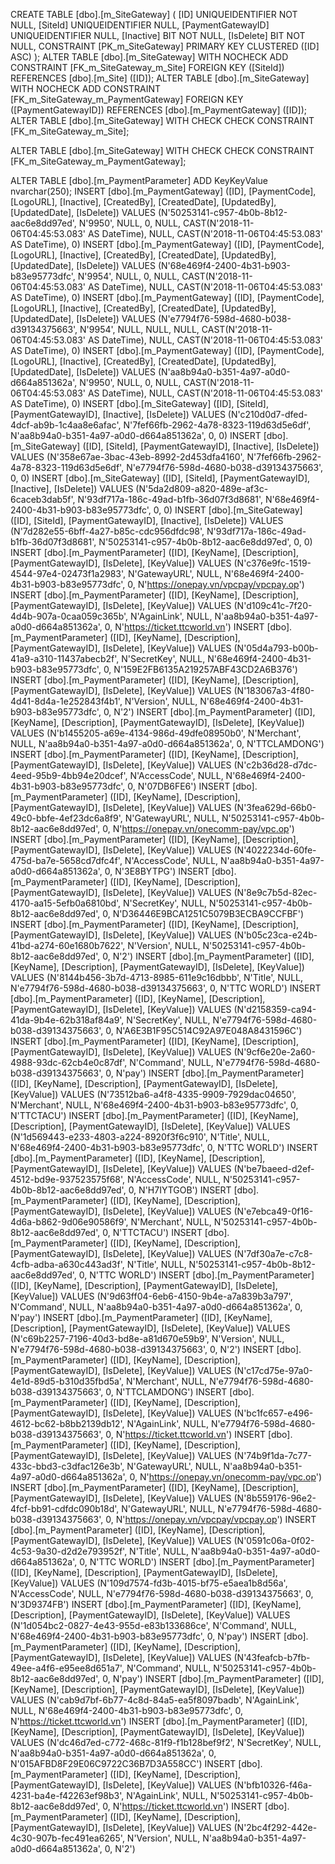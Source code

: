 CREATE TABLE [dbo].[m_SiteGateway] (
    [ID]               UNIQUEIDENTIFIER NOT NULL,
    [SiteId]           UNIQUEIDENTIFIER NULL,
    [PaymentGatewayID] UNIQUEIDENTIFIER NULL,
    [Inactive]         BIT              NOT NULL,
    [IsDelete]         BIT              NOT NULL,
    CONSTRAINT [PK_m_SiteGateway] PRIMARY KEY CLUSTERED ([ID] ASC)
);
ALTER TABLE [dbo].[m_SiteGateway] WITH NOCHECK
    ADD CONSTRAINT [FK_m_SiteGateway_m_Site] FOREIGN KEY ([SiteId]) REFERENCES [dbo].[m_Site] ([ID]);
ALTER TABLE [dbo].[m_SiteGateway] WITH NOCHECK
    ADD CONSTRAINT [FK_m_SiteGateway_m_PaymentGateway] FOREIGN KEY ([PaymentGatewayID]) REFERENCES [dbo].[m_PaymentGateway] ([ID]);
ALTER TABLE [dbo].[m_SiteGateway] WITH CHECK CHECK CONSTRAINT [FK_m_SiteGateway_m_Site];

ALTER TABLE [dbo].[m_SiteGateway] WITH CHECK CHECK CONSTRAINT [FK_m_SiteGateway_m_PaymentGateway];

ALTER TABLE [dbo].[m_PaymentParameter]
  ADD KeyKeyValue nvarchar(250);
INSERT [dbo].[m_PaymentGateway] ([ID], [PaymentCode], [LogoURL], [Inactive], [CreatedBy], [CreatedDate], [UpdatedBy], [UpdatedDate], [IsDelete]) VALUES (N'50253141-c957-4b0b-8b12-aac6e8dd97ed', N'9950', NULL, 0, NULL, CAST(N'2018-11-06T04:45:53.083' AS DateTime), NULL, CAST(N'2018-11-06T04:45:53.083' AS DateTime), 0)
INSERT [dbo].[m_PaymentGateway] ([ID], [PaymentCode], [LogoURL], [Inactive], [CreatedBy], [CreatedDate], [UpdatedBy], [UpdatedDate], [IsDelete]) VALUES (N'68e469f4-2400-4b31-b903-b83e95773dfc', N'9954', NULL, 0, NULL, CAST(N'2018-11-06T04:45:53.083' AS DateTime), NULL, CAST(N'2018-11-06T04:45:53.083' AS DateTime), 0)
INSERT [dbo].[m_PaymentGateway] ([ID], [PaymentCode], [LogoURL], [Inactive], [CreatedBy], [CreatedDate], [UpdatedBy], [UpdatedDate], [IsDelete]) VALUES (N'e7794f76-598d-4680-b038-d39134375663', N'9954', NULL, NULL, NULL, CAST(N'2018-11-06T04:45:53.083' AS DateTime), NULL, CAST(N'2018-11-06T04:45:53.083' AS DateTime), 0)
INSERT [dbo].[m_PaymentGateway] ([ID], [PaymentCode], [LogoURL], [Inactive], [CreatedBy], [CreatedDate], [UpdatedBy], [UpdatedDate], [IsDelete]) VALUES (N'aa8b94a0-b351-4a97-a0d0-d664a851362a', N'9950', NULL, 0, NULL, CAST(N'2018-11-06T04:45:53.083' AS DateTime), NULL, CAST(N'2018-11-06T04:45:53.083' AS DateTime), 0)
INSERT [dbo].[m_SiteGateway] ([ID], [SiteId], [PaymentGatewayID], [Inactive], [IsDelete]) VALUES (N'c210d0d7-dfed-4dcf-ab9b-1c4aa8e6afac', N'7fef66fb-2962-4a78-8323-119d63d5e6df', N'aa8b94a0-b351-4a97-a0d0-d664a851362a', 0, 0)
INSERT [dbo].[m_SiteGateway] ([ID], [SiteId], [PaymentGatewayID], [Inactive], [IsDelete]) VALUES (N'358e67ae-3bac-43eb-8992-2d453dfa4160', N'7fef66fb-2962-4a78-8323-119d63d5e6df', N'e7794f76-598d-4680-b038-d39134375663', 0, 0)
INSERT [dbo].[m_SiteGateway] ([ID], [SiteId], [PaymentGatewayID], [Inactive], [IsDelete]) VALUES (N'5da2d809-a820-489e-af3c-6caceb3dab5f', N'93df717a-186c-49ad-b1fb-36d07f3d8681', N'68e469f4-2400-4b31-b903-b83e95773dfc', 0, 0)
INSERT [dbo].[m_SiteGateway] ([ID], [SiteId], [PaymentGatewayID], [Inactive], [IsDelete]) VALUES (N'7d282e55-6bff-4a27-b85c-cdc956dfdc98', N'93df717a-186c-49ad-b1fb-36d07f3d8681', N'50253141-c957-4b0b-8b12-aac6e8dd97ed', 0, 0)
INSERT [dbo].[m_PaymentParameter] ([ID], [KeyName], [Description], [PaymentGatewayID], [IsDelete], [KeyValue]) VALUES (N'c376e9fc-1519-4544-97e4-02473f1a2983', N'GatewayURL', NULL, N'68e469f4-2400-4b31-b903-b83e95773dfc', 0, N'https://onepay.vn/vpcpay/vpcpay.op')
INSERT [dbo].[m_PaymentParameter] ([ID], [KeyName], [Description], [PaymentGatewayID], [IsDelete], [KeyValue]) VALUES (N'd109c41c-7f20-4d4b-907a-0caa059c365b', N'AgainLink', NULL, N'aa8b94a0-b351-4a97-a0d0-d664a851362a', 0, N'https://ticket.ttcworld.vn')
INSERT [dbo].[m_PaymentParameter] ([ID], [KeyName], [Description], [PaymentGatewayID], [IsDelete], [KeyValue]) VALUES (N'05d4a793-b00b-41a9-a310-11437abecb2f', N'SecretKey', NULL, N'68e469f4-2400-4b31-b903-b83e95773dfc', 0, N'159E2FB6135A219257ABF43CD2A6B376')
INSERT [dbo].[m_PaymentParameter] ([ID], [KeyName], [Description], [PaymentGatewayID], [IsDelete], [KeyValue]) VALUES (N'183067a3-4f80-4d41-8d4a-1e252843f4b1', N'Version', NULL, N'68e469f4-2400-4b31-b903-b83e95773dfc', 0, N'2')
INSERT [dbo].[m_PaymentParameter] ([ID], [KeyName], [Description], [PaymentGatewayID], [IsDelete], [KeyValue]) VALUES (N'b1455205-a69e-4134-986d-49dfe08950b0', N'Merchant', NULL, N'aa8b94a0-b351-4a97-a0d0-d664a851362a', 0, N'TTCLAMDONG')
INSERT [dbo].[m_PaymentParameter] ([ID], [KeyName], [Description], [PaymentGatewayID], [IsDelete], [KeyValue]) VALUES (N'c2b36d28-d7dc-4eed-95b9-4bb94e20dcef', N'AccessCode', NULL, N'68e469f4-2400-4b31-b903-b83e95773dfc', 0, N'07DB6FE6')
INSERT [dbo].[m_PaymentParameter] ([ID], [KeyName], [Description], [PaymentGatewayID], [IsDelete], [KeyValue]) VALUES (N'3fea629d-66b0-49c0-bbfe-4ef23dc6a8f9', N'GatewayURL', NULL, N'50253141-c957-4b0b-8b12-aac6e8dd97ed', 0, N'https://onepay.vn/onecomm-pay/vpc.op')
INSERT [dbo].[m_PaymentParameter] ([ID], [KeyName], [Description], [PaymentGatewayID], [IsDelete], [KeyValue]) VALUES (N'4022234d-60fe-475d-ba7e-5658cd7dfc4f', N'AccessCode', NULL, N'aa8b94a0-b351-4a97-a0d0-d664a851362a', 0, N'3E8BYTPG')
INSERT [dbo].[m_PaymentParameter] ([ID], [KeyName], [Description], [PaymentGatewayID], [IsDelete], [KeyValue]) VALUES (N'8e9c7b5d-82ec-4170-aa15-5efb0a6810bd', N'SecretKey', NULL, N'50253141-c957-4b0b-8b12-aac6e8dd97ed', 0, N'D36446E9BCA1251C5079B3ECBA9CCFBF')
INSERT [dbo].[m_PaymentParameter] ([ID], [KeyName], [Description], [PaymentGatewayID], [IsDelete], [KeyValue]) VALUES (N'b05c23ca-e24b-41bd-a274-60e1680b7622', N'Version', NULL, N'50253141-c957-4b0b-8b12-aac6e8dd97ed', 0, N'2')
INSERT [dbo].[m_PaymentParameter] ([ID], [KeyName], [Description], [PaymentGatewayID], [IsDelete], [KeyValue]) VALUES (N'8144b456-3b7d-4713-8985-611e9c16dbbb', N'Title', NULL, N'e7794f76-598d-4680-b038-d39134375663', 0, N'TTC WORLD')
INSERT [dbo].[m_PaymentParameter] ([ID], [KeyName], [Description], [PaymentGatewayID], [IsDelete], [KeyValue]) VALUES (N'd2158359-ca94-41da-9b4e-62b318af84a9', N'SecretKey', NULL, N'e7794f76-598d-4680-b038-d39134375663', 0, N'A6E3B1F95C514C92A97E048A8431596C')
INSERT [dbo].[m_PaymentParameter] ([ID], [KeyName], [Description], [PaymentGatewayID], [IsDelete], [KeyValue]) VALUES (N'9cf6e20e-2a60-4988-93dc-62cb4e0c87df', N'Command', NULL, N'e7794f76-598d-4680-b038-d39134375663', 0, N'pay')
INSERT [dbo].[m_PaymentParameter] ([ID], [KeyName], [Description], [PaymentGatewayID], [IsDelete], [KeyValue]) VALUES (N'73512ba6-a4f8-4335-9909-7929dac04650', N'Merchant', NULL, N'68e469f4-2400-4b31-b903-b83e95773dfc', 0, N'TTCTACU')
INSERT [dbo].[m_PaymentParameter] ([ID], [KeyName], [Description], [PaymentGatewayID], [IsDelete], [KeyValue]) VALUES (N'1d569443-e233-4803-a224-8920f3f6c910', N'Title', NULL, N'68e469f4-2400-4b31-b903-b83e95773dfc', 0, N'TTC WORLD')
INSERT [dbo].[m_PaymentParameter] ([ID], [KeyName], [Description], [PaymentGatewayID], [IsDelete], [KeyValue]) VALUES (N'be7baeed-d2ef-4512-bd9e-937523575f68', N'AccessCode', NULL, N'50253141-c957-4b0b-8b12-aac6e8dd97ed', 0, N'H7IYTGOB')
INSERT [dbo].[m_PaymentParameter] ([ID], [KeyName], [Description], [PaymentGatewayID], [IsDelete], [KeyValue]) VALUES (N'e7ebca49-0f16-4d6a-b862-9d06e90586f9', N'Merchant', NULL, N'50253141-c957-4b0b-8b12-aac6e8dd97ed', 0, N'TTCTACU')
INSERT [dbo].[m_PaymentParameter] ([ID], [KeyName], [Description], [PaymentGatewayID], [IsDelete], [KeyValue]) VALUES (N'7df30a7e-c7c8-4cfb-adba-a630c443ad3f', N'Title', NULL, N'50253141-c957-4b0b-8b12-aac6e8dd97ed', 0, N'TTC WORLD')
INSERT [dbo].[m_PaymentParameter] ([ID], [KeyName], [Description], [PaymentGatewayID], [IsDelete], [KeyValue]) VALUES (N'9d63ff04-6eb6-4150-9b4e-a7a839b3a797', N'Command', NULL, N'aa8b94a0-b351-4a97-a0d0-d664a851362a', 0, N'pay')
INSERT [dbo].[m_PaymentParameter] ([ID], [KeyName], [Description], [PaymentGatewayID], [IsDelete], [KeyValue]) VALUES (N'c69b2257-7196-40d3-bd8e-a81d670e59b9', N'Version', NULL, N'e7794f76-598d-4680-b038-d39134375663', 0, N'2')
INSERT [dbo].[m_PaymentParameter] ([ID], [KeyName], [Description], [PaymentGatewayID], [IsDelete], [KeyValue]) VALUES (N'c17cd75e-97a0-4e1d-89d5-b310d35fbd5a', N'Merchant', NULL, N'e7794f76-598d-4680-b038-d39134375663', 0, N'TTCLAMDONG')
INSERT [dbo].[m_PaymentParameter] ([ID], [KeyName], [Description], [PaymentGatewayID], [IsDelete], [KeyValue]) VALUES (N'bc1fc657-e496-4612-bc62-b8bb2139db12', N'AgainLink', NULL, N'e7794f76-598d-4680-b038-d39134375663', 0, N'https://ticket.ttcworld.vn')
INSERT [dbo].[m_PaymentParameter] ([ID], [KeyName], [Description], [PaymentGatewayID], [IsDelete], [KeyValue]) VALUES (N'74b9f1da-7c77-433c-bbd3-c3dfac126e3b', N'GatewayURL', NULL, N'aa8b94a0-b351-4a97-a0d0-d664a851362a', 0, N'https://onepay.vn/onecomm-pay/vpc.op')
INSERT [dbo].[m_PaymentParameter] ([ID], [KeyName], [Description], [PaymentGatewayID], [IsDelete], [KeyValue]) VALUES (N'8b559176-96e2-4fcf-bb91-cdfdc090b18d', N'GatewayURL', NULL, N'e7794f76-598d-4680-b038-d39134375663', 0, N'https://onepay.vn/vpcpay/vpcpay.op')
INSERT [dbo].[m_PaymentParameter] ([ID], [KeyName], [Description], [PaymentGatewayID], [IsDelete], [KeyValue]) VALUES (N'0591c06a-0f02-4c53-9a30-d2d2e793952f', N'Title', NULL, N'aa8b94a0-b351-4a97-a0d0-d664a851362a', 0, N'TTC WORLD')
INSERT [dbo].[m_PaymentParameter] ([ID], [KeyName], [Description], [PaymentGatewayID], [IsDelete], [KeyValue]) VALUES (N'109d7574-fd3b-4015-bf75-e5aea1b8d56a', N'AccessCode', NULL, N'e7794f76-598d-4680-b038-d39134375663', 0, N'3D9374FB')
INSERT [dbo].[m_PaymentParameter] ([ID], [KeyName], [Description], [PaymentGatewayID], [IsDelete], [KeyValue]) VALUES (N'1d054bc2-0827-4e43-955d-e83b133686ce', N'Command', NULL, N'68e469f4-2400-4b31-b903-b83e95773dfc', 0, N'pay')
INSERT [dbo].[m_PaymentParameter] ([ID], [KeyName], [Description], [PaymentGatewayID], [IsDelete], [KeyValue]) VALUES (N'43feafcb-b7fb-49ee-a4f6-e95ee8d651a7', N'Command', NULL, N'50253141-c957-4b0b-8b12-aac6e8dd97ed', 0, N'pay')
INSERT [dbo].[m_PaymentParameter] ([ID], [KeyName], [Description], [PaymentGatewayID], [IsDelete], [KeyValue]) VALUES (N'cab9d7bf-6b77-4c8d-84a5-ea5f8097badb', N'AgainLink', NULL, N'68e469f4-2400-4b31-b903-b83e95773dfc', 0, N'https://ticket.ttcworld.vn')
INSERT [dbo].[m_PaymentParameter] ([ID], [KeyName], [Description], [PaymentGatewayID], [IsDelete], [KeyValue]) VALUES (N'dc46d7ed-c772-468c-81f9-f1b128bef9f2', N'SecretKey', NULL, N'aa8b94a0-b351-4a97-a0d0-d664a851362a', 0, N'015AFBD8F29E06C9722C36B7D3A558CC')
INSERT [dbo].[m_PaymentParameter] ([ID], [KeyName], [Description], [PaymentGatewayID], [IsDelete], [KeyValue]) VALUES (N'bfb10326-f46a-4231-ba4e-f42263ef98b3', N'AgainLink', NULL, N'50253141-c957-4b0b-8b12-aac6e8dd97ed', 0, N'https://ticket.ttcworld.vn')
INSERT [dbo].[m_PaymentParameter] ([ID], [KeyName], [Description], [PaymentGatewayID], [IsDelete], [KeyValue]) VALUES (N'2bc4f292-442e-4c30-907b-fec491ea6265', N'Version', NULL, N'aa8b94a0-b351-4a97-a0d0-d664a851362a', 0, N'2')
